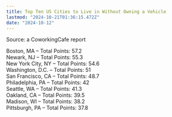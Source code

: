 ```yaml
---
title: Top Ten US Cities to Live in Without Owning a Vehicle
lastmod: "2024-10-21T01:36:15.472Z"
date: "2024-10-12"
---
```


Source: a CoworkingCafe report

Boston, MA – Total Points: 57.2\
Newark, NJ – Total Points: 55.3\
New York City, NY – Total Points: 54.6\
Washington, D.C. – Total Points: 51\
San Francisco, CA – Total Points: 48.7\
Philadelphia, PA – Total Points: 42\
Seattle, WA – Total Points: 41.3\
Oakland, CA – Total Points: 39.5\
Madison, WI – Total Points: 38.2\
Pittsburgh, PA – Total Points: 37.8
